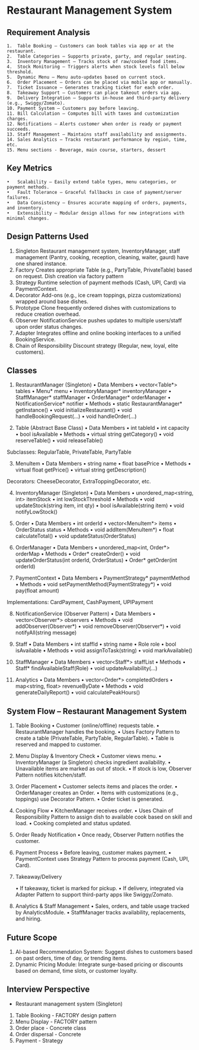 # Restaurant Management System

## Requirement Analysis
	1.	Table Booking – Customers can book tables via app or at the restaurant.
	2.	Table Categories – Supports private, party, and regular seating.
	3.	Inventory Management – Tracks stock of raw/cooked food items.
	4.	Stock Monitoring – Triggers alerts when stock levels fall below threshold.
	5.	Dynamic Menu – Menu auto-updates based on current stock.
	6.	Order Placement – Orders can be placed via mobile app or manually.
	7.	Ticket Issuance – Generates tracking ticket for each order.
	8.	Takeaway Support – Customers can place takeout orders via app.
	9.	Delivery Integration – Supports in-house and third-party delivery (e.g., Swiggy/Zomato).
	10.	Payment System – Customers pay before leaving.
	11.	Bill Calculation – Computes bill with taxes and customization charges.
	12.	Notifications – Alerts customer when order is ready or payment succeeds.
	13.	Staff Management – Maintains staff availability and assignments.
	14.	Sales Analytics – Tracks restaurant performance by region, time, etc.
    15. Menu sections - Beverage, main course, starters, dessert

## Key Metrics
    •	Scalability – Easily extend table types, menu categories, or payment methods.
	•	Fault Tolerance – Graceful fallbacks in case of payment/server failures.
	•	Data Consistency – Ensures accurate mapping of orders, payments, and inventory.
	•	Extensibility – Modular design allows for new integrations with minimal changes.

## Design Patterns Used
1. Singleton
Restaurant management system, InventoryManager, staff management (Pantry, cooking, reception, cleaning, waiter, gaurd) have one shared instance.
2. Factory
Creates appropriate Table (e.g., PartyTable, PrivateTable) based on request. Dish creation via factory pattern
3. Strategy
Runtime selection of payment methods (Cash, UPI, Card) via PaymentContext.
4. Decorator
Add-ons (e.g., ice cream toppings, pizza customizations) wrapped around base dishes.
5. Prototype
Clone frequently ordered dishes with customizations to reduce creation overhead.
6. Observer
NotificationService pushes updates to multiple users/staff upon order status changes.
7. Adapter
Integrates offline and online booking interfaces to a unified BookingService.
8. Chain of Responsibility
Discount strategy (Regular, new, loyal, elite customers).

## Classes
1. RestaurantManager (Singleton)
	•	Data Members
	•	    vector<Table*> tables
	•	    Menu* menu
	•	    InventoryManager* inventoryManager
	•	    StaffManager* staffManager
	•	    OrderManager* orderManager
	•	    NotificationService* notifier
	•	Methods
	•	    static RestaurantManager* getInstance()
	•	    void initializeRestaurant()
	•	    void handleBookingRequest(...)
	•	    void handleOrder(...)

2. Table (Abstract Base Class)
	•	Data Members
	•	    int tableId
	•	    int capacity
	•	    bool isAvailable
	•	Methods
	•	    virtual string getCategory()
	•	    void reserveTable()
	•	    void releaseTable()

Subclasses: RegularTable, PrivateTable, PartyTable

3. MenuItem
	•	Data Members
	•	    string name
	•	    float basePrice
	•	Methods
	•	    virtual float getPrice()
	•	    virtual string getDescription()

Decorators: CheeseDecorator, ExtraToppingDecorator, etc.

4. InventoryManager (Singleton)
	•	Data Members
	•	    unordered_map<string, int> itemStock
	•	    int lowStockThreshold
	•	Methods
	•	    void updateStock(string item, int qty)
	•	    bool isAvailable(string item)
	•	    void notifyLowStock()

5. Order
	•	Data Members
	•	    int orderId
	•	    vector<MenuItem*> items
	•	    OrderStatus status
	•	Methods
	•	    void addItem(MenuItem*)
	•	    float calculateTotal()
	•	    void updateStatus(OrderStatus)

6. OrderManager
	•	Data Members
	•	    unordered_map<int, Order*> orderMap
	•	Methods
	•	    Order* createOrder()
	•	    void updateOrderStatus(int orderId, OrderStatus)
	•	    Order* getOrder(int orderId)

7. PaymentContext
	•	Data Members
	•	    PaymentStrategy* paymentMethod
	•	Methods
	•	    void setPaymentMethod(PaymentStrategy*)
	•	    void pay(float amount)

Implementations: CardPayment, CashPayment, UPIPayment

8. NotificationService (Observer Pattern)
	•	Data Members
	•	    vector<Observer*> observers
	•	Methods
	•	    void addObserver(Observer*)
	•	    void removeObserver(Observer*)
	•	    void notifyAll(string message)

9. Staff
	•	Data Members
	•	    int staffId
	•	    string name
	•	    Role role
	•	    bool isAvailable
	•	Methods
	•	    void assignToTask(string)
	•	    void markAvailable()

10. StaffManager
	•	Data Members
	•	    vector<Staff*> staffList
	•	Methods
	•	    Staff* findAvailableStaff(Role)
	•	    void updateAvailability(...)

11. Analytics
	•	Data Members
	•	    vector<Order*> completedOrders
	•	    map<string, float> revenueByDate
	•	Methods
	•	    void generateDailyReport()
	•	    void calculatePeakHours()

## System Flow – Restaurant Management System

1. Table Booking
	•	Customer (online/offline) requests table.
	•	RestaurantManager handles the booking.
	•	Uses Factory Pattern to create a table (PrivateTable, PartyTable, RegularTable).
	•	Table is reserved and mapped to customer.

2. Menu Display & Inventory Check
	•	Customer views menu.
	•	InventoryManager (a Singleton) checks ingredient availability.
	•	Unavailable items are marked as out of stock.
	•	If stock is low, Observer Pattern notifies kitchen/staff.

3. Order Placement
	•	Customer selects items and places the order.
	•	OrderManager creates an Order.
	•	Items with customizations (e.g., toppings) use Decorator Pattern.
	•	Order ticket is generated.

4. Cooking Flow
	•	KitchenManager receives order.
	•	Uses Chain of Responsibility Pattern to assign dish to available cook based on skill and load.
	•	Cooking completed and status updated.

5. Order Ready Notification
	•	Once ready, Observer Pattern notifies the customer.

6. Payment Process
	•	Before leaving, customer makes payment.
	•	PaymentContext uses Strategy Pattern to process payment (Cash, UPI, Card).

7. Takeaway/Delivery

	•	If takeaway, ticket is marked for pickup.
	•	If delivery, integrated via Adapter Pattern to support third-party apps like Swiggy/Zomato.

8. Analytics & Staff Management
	•	Sales, orders, and table usage tracked by AnalyticsModule.
	•	StaffManager tracks availability, replacements, and hiring.

## Future Scope
1. AI-based Recommendation System:
Suggest dishes to customers based on past orders, time of day, or trending items.
2. Dynamic Pricing Module:
Integrate surge-based pricing or discounts based on demand, time slots, or customer loyalty.

## Interview Perspective

- Restaurant management system (Singleton)
1. Table Booking - FACTORY design pattern
2. Menu Display - FACTORY pattern
3. Order place - Concrete class
4. Order dispersal - Concrete
5. Payment - Strategy
